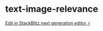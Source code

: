 # text-image-relevance

[Edit in StackBlitz next generation editor ⚡️](https://stackblitz.com/~/github.com/lizhengwei1992/text-image-relevance)